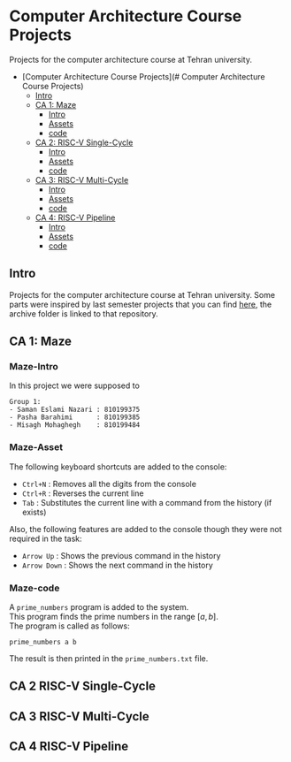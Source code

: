 # Computer Architecture Course Projects
Projects for the computer architecture course at Tehran university.

- [Computer Architecture Course Projects](# Computer Architecture Course Projects)
  - [Intro](#intro)
  - [CA 1: Maze](#CA-1-Maze)
    - [Intro](#Maze-Intro)
    - [Assets](#Maze-Assets)
    - [code](#Maze-code)
  - [CA 2: RISC-V Single-Cycle](#CA-2-RISC-V-Single-Cycle)
    - [Intro](#RISC-V-Single-Cycle-Intro)
    - [Assets](#RISC-V-Single-Cycle-Assets)
    - [code](#RISC-V-Single-Cycle-code)
  - [CA 3: RISC-V Multi-Cycle](#CA-3-RISC-V-Multi-Cycle)
    - [Intro](#RISC-V-Multi-Cycle-Intro)
    - [Assets](#RISC-V-Multi-Cycle-Assets)
    - [code](#RISC-V-Multi-Cycle-code)
  - [CA 4: RISC-V Pipeline](#CA-4-RISC-V-Pipeline)
    - [Intro](#RISC-V-Pipeline-Intro)
    - [Assets](#RISC-V-Pipeline-Assets)
    - [code](#RISC-V-Pipeline-code)

## Intro

Projects for the computer architecture course at Tehran university. Some parts were inspired by last semester projects that you can find [here](https://github.com/MisaghM/Computer-Architecture-Course-Projects), the archive folder is linked to that repository.

## CA 1: Maze

### Maze-Intro

In this project we were supposed to 

```text
Group 1:
- Saman Eslami Nazari : 810199375
- Pasha Barahimi      : 810199385
- Misagh Mohaghegh    : 810199484
```

### Maze-Asset

The following keyboard shortcuts are added to the console:

- `Ctrl+N` : Removes all the digits from the console
- `Ctrl+R` : Reverses the current line
- `Tab`    : Substitutes the current line with a command from the history (if exists)

Also, the following features are added to the console though they were not required in the task:

- `Arrow Up`   : Shows the previous command in the history
- `Arrow Down` : Shows the next command in the history

### Maze-code

A `prime_numbers` program is added to the system.  
This program finds the prime numbers in the range $[a, b]$.  
The program is called as follows:

```text
prime_numbers a b
```

The result is then printed in the `prime_numbers.txt` file.

## CA 2 RISC-V Single-Cycle

## CA 3 RISC-V Multi-Cycle

## CA 4 RISC-V Pipeline

